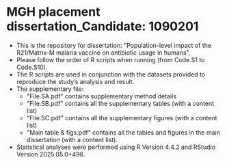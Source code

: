# MGH placement dissertation_Candidate: 1090201
- This is the repository for dissertation: "Population-level impact of the R21/Matrix-M malaria vaccine on antibiotic usage in humans".
- Please follow the order of R scripts when running (from Code.S1 to Code.S10).
- The R scripts are used in conjunction with the datasets provided to reproduce the study’s analysis and result.
- The supplementary file:
  - "File.SA.pdf" contains supplementary method details 
  - "File.SB.pdf" contains all the supplementary tables (with a content list)
  - "File.SC.pdf" contains all the supplementary figures (with a content list)
  - "Main table & figs.pdf" contains all the tables and figures in the main dissertation (with a content list).
- Statistical analyses were performed using R Version 4.4.2 and RStudio Version 2025.05.0+496. 

 
